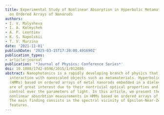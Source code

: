 ```yaml
---
title: Experimental Study of Nonlinear Absorption in Hyperbolic Metamaterials Based
  on Ordered Arrays of Nanorods
authors:
- I. V. Malysheva
- I. A. Kolmychek
- A. P. Leontiev
- K. S. Napolskii
- T. V. Murzina
date: '2021-11-01'
publishDate: '2025-03-15T17:20:00.491690Z'
publication_types:
- article-journal
publication: '*Journal of Physics: Conference Series*'
doi: 10.1088/1742-6596/2015/1/012086
abstract: Nanophotonics is a rapidly developing branch of physics that studies light
  interaction with nanoscaled objects such as metamaterials. Hyperbolic metamaterials
  (HMMs) based on ordered arrays of metal nanorods embedded in a dielectric matrix
  are of great interest due to their nontrivial optical properties and abilities to
  control over the parameters of light. In this article, we present the results of
  nonlinear absorbtion measurements in HMMs based on ordered arrays of silver nanorods.
  The main finding consists in the spectral vicinity of Epsilon-Near-Zero and Epsilon-Near-Pole
  features.
---
```

